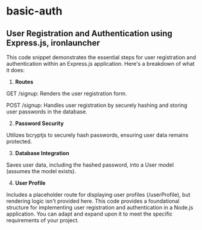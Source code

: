 # basic-auth

## User Registration and Authentication using Express.js, ironlauncher

This code snippet demonstrates the essential steps for user registration and authentication within an Express.js application. Here's a breakdown of what it does:

1. **Routes**
   
GET /signup: Renders the user registration form.

POST /signup: Handles user registration by securely hashing and storing user passwords in the database.

2. **Password Security**
   
Utilizes bcryptjs to securely hash passwords, ensuring user data remains protected.

3. **Database Integration**

Saves user data, including the hashed password, into a User model (assumes the model exists).

4. **User Profile**

Includes a placeholder route for displaying user profiles (/userProfile), but rendering logic isn't provided here.
This code provides a foundational structure for implementing user registration and authentication in a Node.js application. You can adapt and expand upon it to meet the specific requirements of your project.
